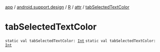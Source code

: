 [app](../../../index.md) / [android.support.design](../../index.md) / [R](../index.md) / [attr](index.md) / [tabSelectedTextColor](./tab-selected-text-color.md)

# tabSelectedTextColor

`static val tabSelectedTextColor: `[`Int`](https://kotlinlang.org/api/latest/jvm/stdlib/kotlin/-int/index.html)
`static val tabSelectedTextColor: `[`Int`](https://kotlinlang.org/api/latest/jvm/stdlib/kotlin/-int/index.html)